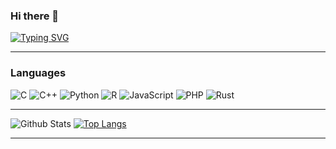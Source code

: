 ### Hi there 👋


[![Typing SVG](https://readme-typing-svg.demolab.com/?lines=Hello+World+!;Welcome+to+my+github+page)](https://git.io/typing-svg)

<hr>

### Languages

![C](https://img.shields.io/badge/c-%2300599C.svg?style=for-the-badge&logo=c&logoColor=white)
![C++](https://img.shields.io/badge/c++-%2300599C.svg?style=for-the-badge&logo=c%2B%2B&logoColor=white)
![Python](https://img.shields.io/badge/python-3670A0?style=for-the-badge&logo=python&logoColor=ffdd54)
![R](https://img.shields.io/badge/r-%23276DC3.svg?style=for-the-badge&logo=r&logoColor=white)
![JavaScript](https://img.shields.io/badge/javascript-%23323330.svg?style=for-the-badge&logo=javascript&logoColor=%23F7DF1E)
![PHP](https://img.shields.io/badge/php-%23777BB4.svg?style=for-the-badge&logo=php&logoColor=white)
![Rust](https://img.shields.io/badge/rust-%23000000.svg?style=for-the-badge&logo=rust&logoColor=white)

<hr>


![Github Stats](https://github-readme-stats.vercel.app/api?username=GuillaumeRobin9&count_private=true&show_icons=true)
[![Top Langs](https://github-readme-stats.vercel.app/api/top-langs/?username=GuillaumeRobin9&layout=compact)](https://github.com/anuraghazra/github-readme-stats)


<hr>

